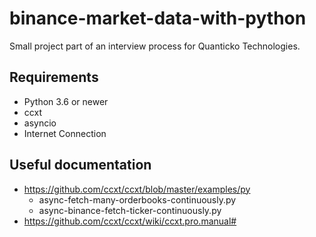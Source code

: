 # binance-market-data-with-python

Small project part of an interview process for Quanticko Technologies.

## Requirements

* Python 3.6 or newer
* ccxt 
* asyncio
* Internet Connection


## Useful documentation
* https://github.com/ccxt/ccxt/blob/master/examples/py
    * async-fetch-many-orderbooks-continuously.py
    * async-binance-fetch-ticker-continuously.py
* https://github.com/ccxt/ccxt/wiki/ccxt.pro.manual#